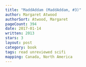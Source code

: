 ```yaml
---
title: "MaddAddam (MaddAddam, #3)"
author: Margaret Atwood
authorSort: Atwood, Margaret
pageCount: 394
date: 2017-01-14
written: 2013
stars: 3
layout: post
category: book
tags: read unreviewed scifi
mapping: Canada, North America
---
```

